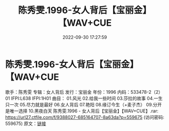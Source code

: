 ﻿---
title: 陈秀雯.1996-女人背后【宝丽金】【WAV+CUE
date: 2022-09-30 17:27:59
categories: WAV车载音乐、镜像
tags: 华语中文
---
# 陈秀雯.1996-女人背后【宝丽金】【WAV+CUE

歌手：陈秀雯
专辑：女人背后
发行：宝丽金
年份：1996
内码：533478-2（2） 01
IFPI:L638
IFPI:1H01
曲目：
01.风光
02.给我一些时间
03.莎拉的故事
04.一生只一次
05.尽力就是最好
06.女人背后
07.艳阳
08.缘订今生（+麦子杰）
09.分开是唯一选择
10.黑夜白天
陈秀雯.1996 - 女人背后【宝丽金】【WAV+CUE】.rar:
https://url27.ctfile.com/f/9388027-685164707-8a63da?p=559675
(访问密码: 559675)
原文：[链接](https://blog.sina.com.cn/s/blog_1647c7e7601030zou.html)